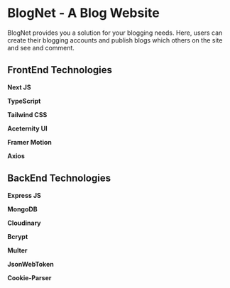 
# BlogNet - A Blog Website

BlogNet provides you a solution for your blogging needs. Here, users can create their blogging accounts and publish blogs which others on the site and see and comment.


## FrontEnd Technologies

**Next JS**

**TypeScript**

**Tailwind CSS**

**Aceternity UI**

**Framer Motion**

**Axios**


## BackEnd Technologies

**Express JS**

**MongoDB**

**Cloudinary**

**Bcrypt**

**Multer**

**JsonWebToken**

**Cookie-Parser**